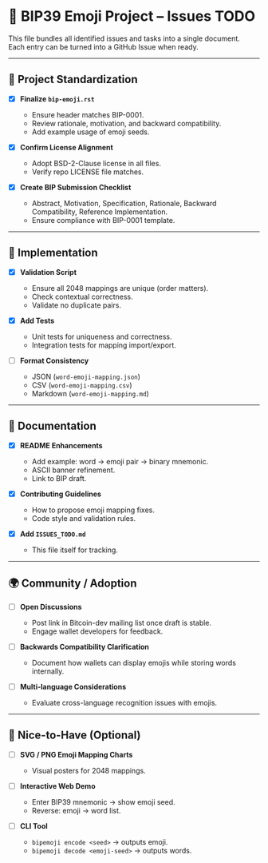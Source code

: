 # 📌 BIP39 Emoji Project – Issues TODO

This file bundles all identified issues and tasks into a single document.  
Each entry can be turned into a GitHub Issue when ready.

---

## 🚀 Project Standardization

- [x] **Finalize `bip-emoji.rst`**
  - Ensure header matches BIP-0001.
  - Review rationale, motivation, and backward compatibility.
  - Add example usage of emoji seeds.

- [x] **Confirm License Alignment**
  - Adopt BSD-2-Clause license in all files.
  - Verify repo LICENSE file matches.

- [x] **Create BIP Submission Checklist**
  - Abstract, Motivation, Specification, Rationale, Backward Compatibility, Reference Implementation.
  - Ensure compliance with BIP-0001 template.

---

## 🔧 Implementation

- [x] **Validation Script**
  - Ensure all 2048 mappings are unique (order matters).
  - Check contextual correctness.
  - Validate no duplicate pairs.

- [x] **Add Tests**
  - Unit tests for uniqueness and correctness.
  - Integration tests for mapping import/export.

- [ ] **Format Consistency**
  - JSON (`word-emoji-mapping.json`)
  - CSV (`word-emoji-mapping.csv`)
  - Markdown (`word-emoji-mapping.md`)

---

## 📖 Documentation

- [x] **README Enhancements**
  - Add example: word → emoji pair → binary mnemonic.
  - ASCII banner refinement.
  - Link to BIP draft.

- [x] **Contributing Guidelines**
  - How to propose emoji mapping fixes.
  - Code style and validation rules.

- [x] **Add `ISSUES_TODO.md`**
  - This file itself for tracking.

---

## 🌍 Community / Adoption

- [ ] **Open Discussions**
  - Post link in Bitcoin-dev mailing list once draft is stable.
  - Engage wallet developers for feedback.

- [ ] **Backwards Compatibility Clarification**
  - Document how wallets can display emojis while storing words internally.

- [ ] **Multi-language Considerations**
  - Evaluate cross-language recognition issues with emojis.

---

## 🎨 Nice-to-Have (Optional)

- [ ] **SVG / PNG Emoji Mapping Charts**
  - Visual posters for 2048 mappings.

- [ ] **Interactive Web Demo**
  - Enter BIP39 mnemonic → show emoji seed.
  - Reverse: emoji → word list.

- [ ] **CLI Tool**
  - `bipemoji encode <seed>` → outputs emoji.
  - `bipemoji decode <emoji-seed>` → outputs words.
